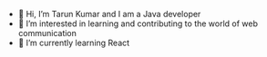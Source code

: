 - 👋 Hi, I’m Tarun Kumar and I am a Java developer
- 👀 I’m interested in learning and contributing to the world of web communication
- 🌱 I’m currently learning React


